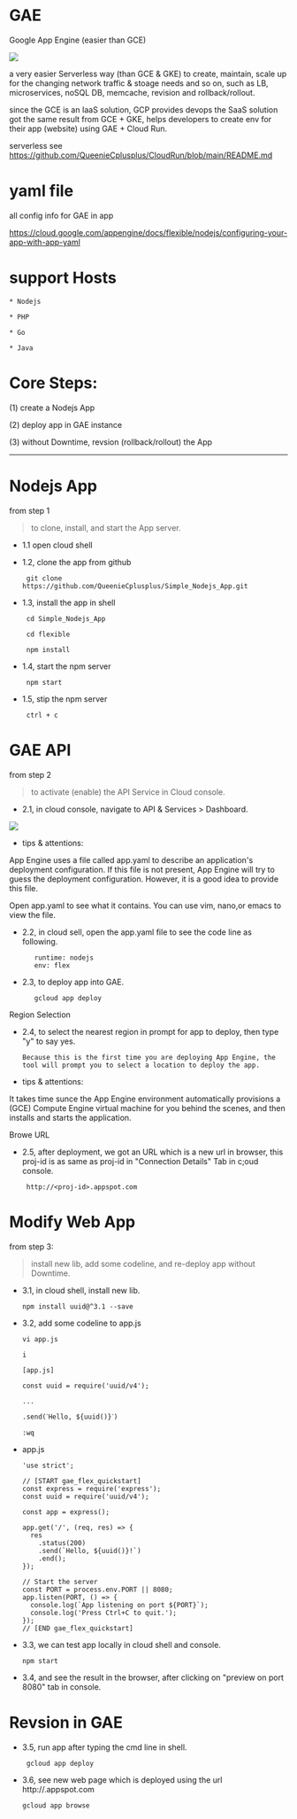 # GAE
Google App Engine (easier than GCE)

![](https://raw.githubusercontent.com/QueenieCplusplus/GAE/main/gae.jpg)

a very easier Serverless way (than GCE & GKE) to create, maintain, scale up for the changing network traffic & stoage needs and so on, such as LB, microservices, noSQL DB, memcache, revision and rollback/rollout.

since the GCE is an IaaS solution, GCP provides devops the SaaS solution got the same result from GCE + GKE, helps developers to create env for their app (website) using GAE + Cloud Run.

serverless see https://github.com/QueenieCplusplus/CloudRun/blob/main/README.md

# yaml file 

all config info for GAE in app

https://cloud.google.com/appengine/docs/flexible/nodejs/configuring-your-app-with-app-yaml

# support Hosts 

    * Nodejs

    * PHP

    * Go

    * Java

# Core Steps:

(1) create a Nodejs App

(2) deploy app in GAE instance

(3) without Downtime, revsion (rollback/rollout) the App

-----

# Nodejs App

from step 1

> to clone, install, and start the App server.

* 1.1 open cloud shell

* 1.2, clone the app from github

       git clone https://github.com/QueenieCplusplus/Simple_Nodejs_App.git

* 1.3, install the app in shell

       cd Simple_Nodejs_App
       
       cd flexible
       
       npm install

* 1.4, start the npm server

       npm start

* 1.5, stip the npm server

       ctrl + c
       
# GAE API

from step 2

> to activate (enable) the API Service in Cloud console.

* 2.1, in cloud console, navigate to API & Services > Dashboard.

![](https://raw.githubusercontent.com/QueenieCplusplus/GAE/main/activate%20api.png)

* tips & attentions:

App Engine uses a file called app.yaml to describe an application's deployment configuration. If this file is not present, App Engine will try to guess the deployment configuration. However, it is a good idea to provide this file.

Open app.yaml to see what it contains. You can use vim, nano,or emacs to view the file.

* 2.2, in cloud sell, open the app.yaml file to see the code line as following.

         runtime: nodejs
         env: flex
         
* 2.3, to deploy app into GAE.

         gcloud app deploy

Region Selection

* 2.4, to select the nearest region in prompt for app to deploy, then type "y" to say yes.

      Because this is the first time you are deploying App Engine, the tool will prompt you to select a location to deploy the app.

* tips & attentions:

It takes time sunce the App Engine environment automatically provisions a (GCE) Compute Engine virtual machine for you behind the scenes, and then installs and starts the application.

Browe URL

* 2.5, after deployment, we got an URL which is a new url in browser, this proj-id is as same as proj-id in "Connection Details" Tab in c;oud console.

       http://<proj-id>.appspot.com 

# Modify Web App

from step 3:

> install new lib, add some codeline, and re-deploy app without Downtime.

* 3.1, in cloud shell, install new lib.

      npm install uuid@^3.1 --save
      
* 3.2, add some codeline to app.js

      vi app.js
      
      i
      
      [app.js]
      
      const uuid = require('uuid/v4');
      
      ...
      
      .send(ˋHello, ${uuid()}ˋ)
      
      :wq
      
* app.js

      'use strict';

      // [START gae_flex_quickstart]
      const express = require('express');
      const uuid = require('uuid/v4');

      const app = express();

      app.get('/', (req, res) => {
        res
          .status(200)
          .send(`Hello, ${uuid()}!`)
          .end();
      });

      // Start the server
      const PORT = process.env.PORT || 8080;
      app.listen(PORT, () => {
        console.log(`App listening on port ${PORT}`);
        console.log('Press Ctrl+C to quit.');
      });
      // [END gae_flex_quickstart]
      
 * 3.3, we can test app locally in cloud shell and console.
 
       npm start
       
 * 3.4, and see the result in the browser, after clicking on "preview on port 8080" tab in console.

# Revsion in GAE

* 3.5, run app after typing the cmd line in shell.

       gcloud app deploy
       
 * 3.6, see new web page which is deployed using the url http://<proj-id>.appspot.com 
   
       gcloud app browse
